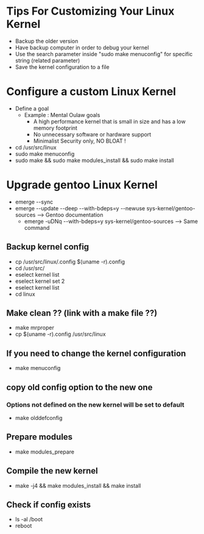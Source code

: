 # Tips For Customizing Your Linux Kernel
- Backup the older version
- Have backup computer in order to debug your kernel
- Use the search parameter inside "sudo make menuconfig" for specific string (related parameter)
- Save the kernel configuration to a file

# Configure a custom Linux Kernel
- Define a goal
	- Example : Mental Oulaw goals
		- A high performance kernel that is small in size and has a low memory footprint
		- No unnecessary software or hardware support 
		- Minimalist Security only, NO BLOAT !
- cd /usr/src/linux
- sudo make menuconfig
- sudo make && sudo make modules_install && sudo make install

# Upgrade gentoo Linux Kernel
- emerge --sync
- emerge --update --deep --with-bdeps=y --newuse sys-kernel/gentoo-sources --> Gentoo documentation
	- emerge -uDNq --with-bdeps=y sys-kernel/gentoo-sources --> Same command

## Backup kernel config
- cp /usr/src/linux/.config $(uname -r).config
- cd /usr/src/
- eselect kernel list
- eselect kernel set 2
- eselect kernel list
- cd linux
## Make clean ?? (link with a make file ??)
- make mrproper
- cp $(uname -r).config /usr/src/linux
## If you need to change the kernel configuration
- make menuconfig
## copy old config option to the new one
### Options not defined on the new kernel will be set to default
- make olddefconfig
## Prepare modules
- make modules_prepare
## Compile the new kernel
- make -j4 && make modules_install && make install 
## Check if config exists
- ls -al /boot
- reboot